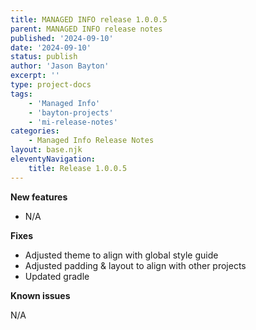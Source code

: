 ```yaml
---
title: MANAGED INFO release 1.0.0.5
parent: MANAGED INFO release notes
published: '2024-09-10'
date: '2024-09-10'
status: publish
author: 'Jason Bayton'
excerpt: ''
type: project-docs
tags: 
    - 'Managed Info'
    - 'bayton-projects'
    - 'mi-release-notes'
categories: 
    - Managed Info Release Notes
layout: base.njk
eleventyNavigation: 
    title: Release 1.0.0.5
---
```


**New features**

- N/A
 
**Fixes**

- Adjusted theme to align with global style guide
- Adjusted padding & layout to align with other projects
- Updated gradle

**Known issues**

N/A
